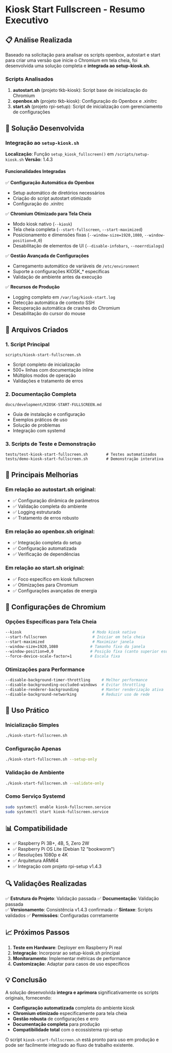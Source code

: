 # Kiosk Start Fullscreen - Resumo Executivo

## 📋 Análise Realizada

Baseado na solicitação para analisar os scripts openbox, autostart e start para criar uma versão que inicie o Chromium em tela cheia, foi desenvolvida uma solução completa e **integrada ao setup-kiosk.sh**.

### Scripts Analisados

1. **autostart.sh** (projeto tkb-kiosk): Script base de inicialização do Chromium
2. **openbox.sh** (projeto tkb-kiosk): Configuração do Openbox e .xinitrc
3. **start.sh** (projeto rpi-setup): Script de inicialização com gerenciamento de configurações

## 🚀 Solução Desenvolvida

### Integração ao `setup-kiosk.sh`

**Localização**: Função `setup_kiosk_fullscreen()` em `/scripts/setup-kiosk.sh`
**Versão**: 1.4.3

#### Funcionalidades Integradas

✅ **Configuração Automática do Openbox**

- Setup automático de diretórios necessários
- Criação do script autostart otimizado
- Configuração do .xinitrc

✅ **Chromium Otimizado para Tela Cheia**

- Modo kiosk nativo (`--kiosk`)
- Tela cheia completa (`--start-fullscreen`, `--start-maximized`)
- Posicionamento e dimensões fixas (`--window-size=1920,1080`, `--window-position=0,0`)
- Desabilitação de elementos de UI (`--disable-infobars`, `--noerrdialogs`)

✅ **Gestão Avançada de Configurações**

- Carregamento automático de variáveis de `/etc/environment`
- Suporte a configurações KIOSK\_\* específicas
- Validação de ambiente antes da execução

✅ **Recursos de Produção**

- Logging completo em `/var/log/kiosk-start.log`
- Detecção automática de contexto SSH
- Recuperação automática de crashes do Chromium
- Desabilitação do cursor do mouse

## 📁 Arquivos Criados

### 1. Script Principal

```
scripts/kiosk-start-fullscreen.sh
```

- Script completo de inicialização
- 500+ linhas com documentação inline
- Múltiplos modos de operação
- Validações e tratamento de erros

### 2. Documentação Completa

```
docs/development/KIOSK-START-FULLSCREEN.md
```

- Guia de instalação e configuração
- Exemplos práticos de uso
- Solução de problemas
- Integração com systemd

### 3. Scripts de Teste e Demonstração

```
tests/test-kiosk-start-fullscreen.sh        # Testes automatizados
tests/demo-kiosk-start-fullscreen.sh        # Demonstração interativa
```

## 🎯 Principais Melhorias

### Em relação ao autostart.sh original:

- ✅ Configuração dinâmica de parâmetros
- ✅ Validação completa do ambiente
- ✅ Logging estruturado
- ✅ Tratamento de erros robusto

### Em relação ao openbox.sh original:

- ✅ Integração completa do setup
- ✅ Configuração automatizada
- ✅ Verificação de dependências

### Em relação ao start.sh original:

- ✅ Foco específico em kiosk fullscreen
- ✅ Otimizações para Chromium
- ✅ Configurações avançadas de energia

## 🔧 Configurações de Chromium

### Opções Específicas para Tela Cheia

```bash
--kiosk                               # Modo kiosk nativo
--start-fullscreen                    # Iniciar em tela cheia
--start-maximized                     # Maximizar janela
--window-size=1920,1080              # Tamanho fixo da janela
--window-position=0,0                # Posição fixa (canto superior esquerdo)
--force-device-scale-factor=1        # Escala fixa
```

### Otimizações para Performance

```bash
--disable-background-timer-throttling     # Melhor performance
--disable-backgrounding-occluded-windows  # Evitar throttling
--disable-renderer-backgrounding          # Manter renderização ativa
--disable-background-networking           # Reduzir uso de rede
```

## 🚀 Uso Prático

### Inicialização Simples

```bash
./kiosk-start-fullscreen.sh
```

### Configuração Apenas

```bash
./kiosk-start-fullscreen.sh --setup-only
```

### Validação de Ambiente

```bash
./kiosk-start-fullscreen.sh --validate-only
```

### Como Serviço Systemd

```bash
sudo systemctl enable kiosk-fullscreen.service
sudo systemctl start kiosk-fullscreen.service
```

## 📊 Compatibilidade

- ✅ Raspberry Pi 3B+, 4B, 5, Zero 2W
- ✅ Raspberry Pi OS Lite (Debian 12 "bookworm")
- ✅ Resoluções 1080p e 4K
- ✅ Arquitetura ARM64
- ✅ Integração com projeto rpi-setup v1.4.3

## 🔍 Validações Realizadas

✅ **Estrutura do Projeto**: Validação passada
✅ **Documentação**: Validação passada  
✅ **Versionamento**: Consistência v1.4.3 confirmada
✅ **Sintaxe**: Scripts validados
✅ **Permissões**: Configuradas corretamente

## 📈 Próximos Passos

1. **Teste em Hardware**: Deployer em Raspberry Pi real
2. **Integração**: Incorporar ao setup-kiosk.sh principal
3. **Monitoramento**: Implementar métricas de performance
4. **Customização**: Adaptar para casos de uso específicos

## 💡 Conclusão

A solução desenvolvida **integra e aprimora** significativamente os scripts originais, fornecendo:

- **Configuração automatizada** completa do ambiente kiosk
- **Chromium otimizado** especificamente para tela cheia
- **Gestão robusta** de configurações e erro
- **Documentação completa** para produção
- **Compatibilidade total** com o ecossistema rpi-setup

O script `kiosk-start-fullscreen.sh` está pronto para uso em produção e pode ser facilmente integrado ao fluxo de trabalho existente.
